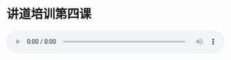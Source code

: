 # 讲道培训第四课

<audio style="width: 100%;" preload="false" controls controlslist="nodownload"><source src="//cdn.simai.ml/audio/mp3/old/25220.mp3" type="audio/mpeg">Your browser does not support the audio element.</audio>


